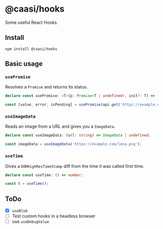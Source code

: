 # @caasi/hooks

Some useful React Hooks.

## Install

```
npm install @caasi/hooks
```

## Basic usage

### `usePromise`

Resolves a `Promise` and returns its status.

```typescript
declare const usePromise: <T>(p: Promise<T | undefined>, init?: T) => [T | undefined, Error, boolean];
```

```javascript
const [value, error, isPending] = usePromise(api.get('https://example.com'));
```

### `useImageData`

Reads an image from a URL and gives you a `ImageData`.

```typescript
declare const useImageData: (url: string) => ImageData | undefined;
```

```javascript
const imageData = useImageData('https://example.com/lena.png');
```

### `useTime`

Gives a `DOMHighResTimeStamp` diff from the time it was called first time.

```typescript
declare const useTime: () => number;
```

```javascript
const t = useTime();
```

## ToDo

* [x] `useBlob`
* [ ] Test custom hooks in a headless browser
* [ ] use `useDebugValue`
